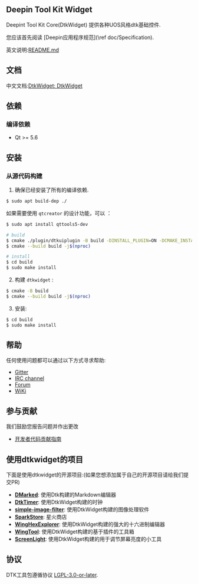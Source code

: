## Deepin Tool Kit Widget

Deepint Tool Kit Core(DtkWidget) 提供各种UOS风格dtk基础控件.

您应该首先阅读 [Deepin应用程序规范](\ref doc/Specification).

英文说明:[README.md](https://github.com/linuxdeepin/dtkwidget/blob/master/README.md)

## 文档

中文文档:[DtkWidget: DtkWidget](https://linuxdeepin.github.io/dtkwidget/)

## 依赖

### 编译依赖

* Qt >= 5.6

## 安装

### 从源代码构建

1. 确保已经安装了所有的编译依赖.
```bash
$ sudo apt build-dep ./
```
如果需要使用 `qtcreator` 的设计功能，可以 ：
```bash
$ sudo apt install qttools5-dev

# build
$ cmake ./plugin/dtkuiplugin -B build -DINSTALL_PLUGIN=ON -DCMAKE_INSTALL_PREFIX=/usr
$ cmake --build build -j$(nproc)

# install
$ cd build
$ sudo make install
```
2. 构建 `dtkwidget` :

```bash
$ cmake -B build
$ cmake --build build -j$(nproc)
```

3. 安装:

```bash
$ cd build
$ sudo make install
```

## 帮助

任何使用问题都可以通过以下方式寻求帮助:

* [Gitter](https://gitter.im/orgs/linuxdeepin/rooms)
* [IRC channel](https://webchat.freenode.net/?channels=deepin)
* [Forum](https://bbs.deepin.org)
* [WiKi](https://wiki.deepin.org/)

## 参与贡献

我们鼓励您报告问题并作出更改

* [开发者代码贡献指南](https://github.com/linuxdeepin/developer-center/wiki/Contribution-Guidelines-for-Developers)

## 使用dtkwidget的项目

下面是使用dtkwidget的开源项目:(如果您想添加属于自己的开源项目请给我们提交PR)

 - **[DMarked](https://github.com/DMarked/DMarked)**: 使用Dtk构建的Markdown编辑器
 - **[DtkTimer](https://github.com/gfdgd-xi/timer)**: 使用DtkWidget构建的时钟
 - **[simple-image-filter](https://github.com/dependon/simple-image-filter)**: 使用DtkWidget构建的图像处理软件 
 - **[SparkStore](https://github.com/Spark-Store/Spark-Store)**: 星火商店
 - **[WingHexExplorer](https://github.com/Wing-summer/WingHexExplorer)**: 使用DtkWidget构建的强大的十六进制编辑器
 - **[WingTool](https://github.com/Wing-summer/WingTool)**: 使用DtkWidget构建的基于插件的工具箱
 - **[ScreenLight](https://github.com/Wing-summer/ScreenLight)**: 使用DtkWidget构建的用于调节屏幕亮度的小工具

## 协议

DTK工具包遵循协议 [LGPL-3.0-or-later](LICENSE).
